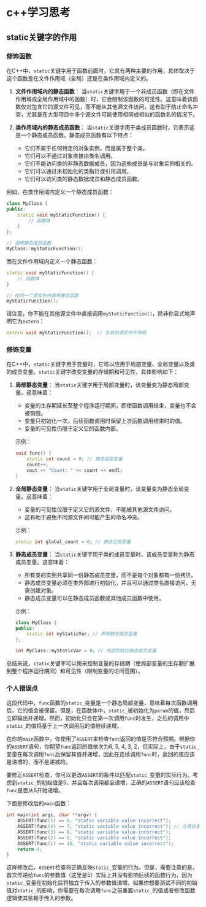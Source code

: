 # c++学习思考
## static关键字的作用
### 修饰函数
在C++中，`static`关键字用于函数前面时，它具有两种主要的作用，具体取决于这个函数是在文件作用域（全局）还是在类作用域内定义的。

1. **文件作用域内的静态函数**：
   当`static`关键字用于一个非成员函数（即在文件作用域或全局作用域中的函数）时，它会限制该函数的可见性。这意味着该函数仅对包含它的源文件可见，而不能从其他源文件访问。这有助于防止命名冲突，尤其是在大型项目中多个源文件可能使用相同或相似的函数名的情况下。

2. **类作用域内的静态成员函数**：
   当`static`关键字用于类成员函数时，它表示这是一个静态成员函数。静态成员函数有以下特点：
   - 它们不属于任何特定的对象实例，而是属于整个类。
   - 它们可以不通过对象直接由类名调用。
   - 它们不能访问类的非静态数据成员，因为这些成员是与对象实例相关的。
   - 它们可以通过未初始化的类指针或引用调用。
   - 它们可以访问类的静态数据成员和静态成员函数。

例如，在类作用域内定义一个静态成员函数：

```cpp
class MyClass {
public:
    static void myStaticFunction() {
        // 函数体
    }
};

// 调用静态成员函数
MyClass::myStaticFunction();
```

而在文件作用域内定义一个静态函数：

```cpp
static void myStaticFunction() {
    // 函数体
}

// 在同一个源文件内调用静态函数
myStaticFunction();
```

请注意，你不能在其他源文件中直接调用`myStaticFunction()`，除非你显式地声明它为`extern`：

```cpp
extern void myStaticFunction();  // 在其他源文件中声明
```
### 修饰变量
在C++中，`static`关键字用于变量时，它可以应用于局部变量、全局变量以及类的成员变量。`static`关键字改变变量的存储期和可见性，具体影响如下：

1. **局部静态变量**：
   当`static`关键字用于局部变量时，该变量变为静态局部变量。这意味着：
   - 变量的生存期延长至整个程序运行期间，即使函数调用结束，变量也不会被销毁。
   - 变量只初始化一次，后续函数调用时保留上次函数调用结束时的值。
   - 变量的可见性仍限于定义它的函数内部。

   示例：
   ```cpp
   void func() {
       static int count = 0; // 静态局部变量
       count++;
       cout << "Count: " << count << endl;
   }
   ```

2. **全局静态变量**：
   当`static`关键字用于全局变量时，该变量变为静态全局变量。这意味着：
   - 变量的可见性仅限于定义它的源文件，不能被其他源文件访问。
   - 这有助于避免不同源文件间可能产生的命名冲突。

   示例：
   ```cpp
   static int global_count = 0; // 静态全局变量
   ```

3. **静态成员变量**：
   当`static`关键字用于类的成员变量时，该成员变量称为静态成员变量。这意味着：
   - 所有类的实例共享同一份静态成员变量，而不是每个对象都有一份拷贝。
   - 静态成员变量必须在类外部进行初始化，并且可以通过类名直接访问，无需创建对象。
   - 静态成员变量可以在静态成员函数或其他成员函数中使用。

   示例：
   ```cpp
   class MyClass {
   public:
       static int myStaticVar; // 声明静态成员变量
   };

   int MyClass::myStaticVar = 0; // 外部初始化静态成员变量
   ```

总结来说，`static`关键字可以用来控制变量的存储期（使局部变量的生存期扩展到整个程序运行期间）和可见性（限制变量的访问范围）。

### 个人错误点
这段代码中，`func`函数的`static_`变量是一个静态局部变量，意味着每次函数调用后，它的值会被保留。但是，在函数体中，`static_`被初始化为`param`的值，然后立即输出并递增。然而，初始化只会在第一次调用`func`时发生，之后的调用中`static_`的值将基于上一次调用后的值继续递增。

在你的`main`函数中，你使用了`ASSERT`来检查`func`返回的值是否符合预期。根据你的`ASSERT`语句，你期望`func`返回的值依次为6, 5, 4, 3, 2，但实际上，由于`static_`变量在每次调用`func`后保留其值并递增，因此在连续调用`func`时，返回的值应该是递增的，而不是递减的。

要修正`ASSERT`检查，你可以更改`ASSERT`的条件以匹配`static_`变量的实际行为。考虑到`static_`的初始值是5，并且每次调用都会递增，正确的`ASSERT`语句应该检查`func`是否从6开始递增。

下面是修改后的`main`函数：

```cpp
int main(int argc, char **argv) {
    ASSERT(func(5) == 6, "static variable value incorrect");
    ASSERT(func(4) == 7, "static variable value incorrect"); // 注意这里应该是7
    ASSERT(func(3) == 8, "static variable value incorrect");
    ASSERT(func(2) == 9, "static variable value incorrect");
    ASSERT(func(1) == 10, "static variable value incorrect");
    return 0;
}
```

这样修改后，`ASSERT`检查将正确反映`static_`变量的行为。但是，需要注意的是，首次传递给`func`的参数值（这里是5）实际上并没有影响后续的函数行为，因为`static_`变量在初始化后将独立于传入的参数值递增。如果你想要测试不同的初始值对`static_`的影响，你需要在每次调用`func`之前重置`static_`的值或者修改函数逻辑使其依赖于传入的参数。